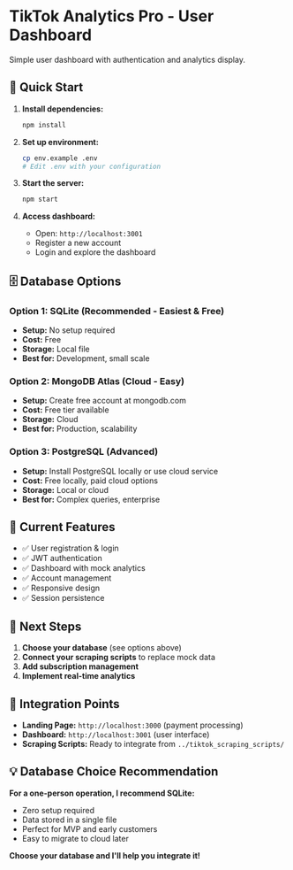 # TikTok Analytics Pro - User Dashboard

Simple user dashboard with authentication and analytics display.

## 🚀 Quick Start

1. **Install dependencies:**
   ```bash
   npm install
   ```

2. **Set up environment:**
   ```bash
   cp env.example .env
   # Edit .env with your configuration
   ```

3. **Start the server:**
   ```bash
   npm start
   ```

4. **Access dashboard:**
   - Open: `http://localhost:3001`
   - Register a new account
   - Login and explore the dashboard

## 🗄️ Database Options

### Option 1: SQLite (Recommended - Easiest & Free)
- **Setup:** No setup required
- **Cost:** Free
- **Storage:** Local file
- **Best for:** Development, small scale

### Option 2: MongoDB Atlas (Cloud - Easy)
- **Setup:** Create free account at mongodb.com
- **Cost:** Free tier available
- **Storage:** Cloud
- **Best for:** Production, scalability

### Option 3: PostgreSQL (Advanced)
- **Setup:** Install PostgreSQL locally or use cloud service
- **Cost:** Free locally, paid cloud options
- **Storage:** Local or cloud
- **Best for:** Complex queries, enterprise

## 📁 Current Features

- ✅ User registration & login
- ✅ JWT authentication
- ✅ Dashboard with mock analytics
- ✅ Account management
- ✅ Responsive design
- ✅ Session persistence

## 🔧 Next Steps

1. **Choose your database** (see options above)
2. **Connect your scraping scripts** to replace mock data
3. **Add subscription management**
4. **Implement real-time analytics**

## 🎯 Integration Points

- **Landing Page:** `http://localhost:3000` (payment processing)
- **Dashboard:** `http://localhost:3001` (user interface)
- **Scraping Scripts:** Ready to integrate from `../tiktok_scraping_scripts/`

## 💡 Database Choice Recommendation

**For a one-person operation, I recommend SQLite:**
- Zero setup required
- Data stored in a single file
- Perfect for MVP and early customers
- Easy to migrate to cloud later

**Choose your database and I'll help you integrate it!**
